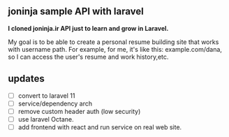 ## joninja sample API with laravel
**I cloned joninja.ir API just to learn and grow in Laravel.**

My goal is to be able to create a personal resume building site that works with username path. For example, for me, it's like this: example.com/dana, so I can access the user's resume and work history,etc.

## updates
-[ ]  convert to laravel 11
- [ ] service/dependency arch
- [ ] remove custom header auth (low security)
- [ ] use laravel Octane.
- [ ] add frontend with react and run service on real web site.
